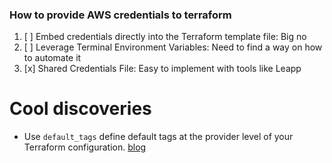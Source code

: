 ### How to provide AWS credentials to terraform

1. [ ] Embed credentials directly into the Terraform template file: Big no
2. [ ] Leverage Terminal Environment Variables: Need to find a way on how to automate it
3. [x] Shared Credentials File: Easy to implement with tools like Leapp



# Cool discoveries

* Use `default_tags` define default tags at the provider level of your Terraform configuration. [blog](https://www.hashicorp.com/en/blog/default-tags-in-the-terraform-aws-provider)